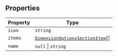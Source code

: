 ## Properties

| Property | Type |
| ------ | ------ |
| <a id="icon"></a> `icon` | `string` |
| <a id="items"></a> `items` | [`DimensionOptionsSectionItem`](DimensionOptionsSectionItem.md)[] |
| <a id="name"></a> `name` | `null` \| `string` |
